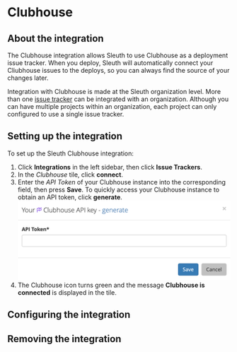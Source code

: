 # Clubhouse

## About the integration

The Clubhouse integration allows Sleuth to use Clubhouse as a deployment issue tracker. When you deploy, Sleuth will automatically connect your Cliubhouse issues to the deploys, so you can always find the source of your changes later. 

Integration with Clubhouse is made at the Sleuth organization level. More than one [issue tracker](./) can be integrated with an organization. Although you can have multiple projects within an organization, each project can only configured to use a single issue tracker. 

## Setting up the integration

To set up the Sleuth Clubhouse integration:

1. Click **Integrations** in the left sidebar, then click **Issue Trackers**. 
2. In the _Clubhouse_ tile, click **connect**. 
3. Enter the _API Token_ of your Clubhouse instance into the corresponding field, then press **Save**. To quickly access your Clubhouse instance to obtain an API token, click **generate**.   ![](../../.gitbook/assets/clubhouse-api-key.png) 
4. The Clubhouse icon turns green and the message **Clubhouse is connected** is displayed in the tile.

## Configuring the integration

## Removing the integration

